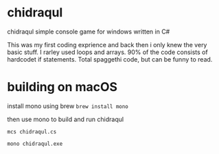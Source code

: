 # chidraqul
chidraqul simple console game for windows written in C#

This was my first coding exprience and back then i only knew the very basic stuff.
I rarley used loops and arrays. 90% of the code consists of hardcodet if statements.
Total spaggethi code, but can be funny to read. 


# building on macOS

install mono using brew
``brew install mono``

then use mono to build and run chidraqul

``
mcs chidraqul.cs
``

``
mono chidraqul.exe
``
